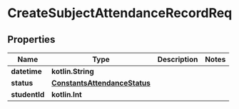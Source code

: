 
# CreateSubjectAttendanceRecordReq

## Properties
| Name | Type | Description | Notes |
| ------------ | ------------- | ------------- | ------------- |
| **datetime** | **kotlin.String** |  |  |
| **status** | [**ConstantsAttendanceStatus**](ConstantsAttendanceStatus.md) |  |  |
| **studentId** | **kotlin.Int** |  |  |




